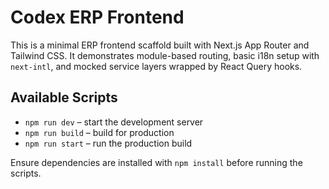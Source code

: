 # Codex ERP Frontend

This is a minimal ERP frontend scaffold built with Next.js App Router and Tailwind CSS. It demonstrates module-based routing, basic i18n setup with `next-intl`, and mocked service layers wrapped by React Query hooks.

## Available Scripts

- `npm run dev` – start the development server
- `npm run build` – build for production
- `npm run start` – run the production build

Ensure dependencies are installed with `npm install` before running the scripts.
